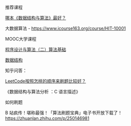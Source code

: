 推荐课程

 [哪本《数据结构与算法》最好？]( https://www.zhihu.com/question/21628833)

大数据算法 - https://www.icourse163.org/course/HIT-10001

MOOC大学课程

[程序设计与算法（二）算法基础](https://www.icourse163.org/course/PKU-1001894005)

[数据结构](https://www.icourse163.org/course/HUST-1001907004)

知乎问答：

[LeetCode按照怎样的顺序来刷题比较好？](https://www.zhihu.com/question/36738189/answer/908664455)

《数据结构与算法分析 ：C 语言描述》



如何刷题 

B 站疯传！堪称最强！「算法刷题宝典」电子书开放下载了！https://zhuanlan.zhihu.com/p/250146981

